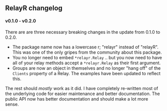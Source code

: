 ## RelayR changelog


#### v0.1.0 - v0.2.0

There are are three necessary breaking changes in the update from 0.1.0 to 0.2.0.

* The package name now has a lowercase r; "relayr" instead of "relayR". This was one of the only gripes from the community about this package.
* You no longer need to embed `*relayr.Relay` .. but you now need to have all of your relay methods accept a `*relayr.Relay` as their first argument.
* Groups are now an object in themselves and no longer "hang off" of the `Clients` property of a Relay. The examples have been updated to reflect this.

The rest should _mostly_ work as it did. I have completely re-written most of the underlying code for easier maintenance and better documentation. The public API now has better documentation and should make a lot more sense.


